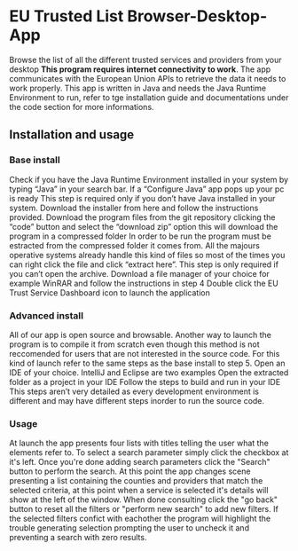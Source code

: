 # EU Trusted List Browser-Desktop-App
Browse the list of all the different trusted services and providers from your desktop
**This program requires internet connectivity to work**.
The app communicates with the European Union APIs to retrieve the data it needs to work properly.
This app is written in Java and needs the Java Runtime Environment to run, refer to tge installation guide and documentations under the code section for more informations.
## Installation and usage
### Base install
Check if you have the Java Runtime Environment installed in  your system by typing “Java” in your search bar. If a “Configure Java” app pops up your pc is ready
This step is required only if you don’t have Java installed in your system. Download the installer from here and follow the instructions provided.
Download the program files from the git repository clicking the “code” button and select the “download zip” option this will download the program in a compressed folder
In order to be run the program must be estracted from the compressed folder it comes from. All the majours operative systems already handle this kind of files so most of the times you can right click the file and click “extract here”.
This step is only required if you can’t open the archive. Download a file manager of your choice for example WinRAR and follow the instructions in step 4
Double click the EU Trust Service Dashboard icon to launch the application

### Advanced install
All of our app is open source and browsable. Another way to launch the program is to compile it from scratch even though this method is not reccomended for users that are not interested in the source code. For this kind of launch refer to the same steps as the base install to step 5.
Open an IDE of your choice. IntelliJ and Eclipse are two examples
Open the extracted folder as a project in your IDE
Follow the steps to build and run in your IDE
This steps aren’t very detailed as every development environment is different and may have different steps inorder to run the source code.

### Usage
At launch the app presents four lists with titles telling the user what the elements refer to. To select a search parameter simply click the checkbox at it's left.
Once you're done adding search parameters click the "Search" button to perform the search. At this point the app changes scene presenting a list containing the counties and providers that match the selected criteria, at this point when a service is selected it's details will show at the left of the window. When done consulting click the "go back" button to reset all the filters or "perform new search" to add new filters.
If the selected filters confict with eachother the program will highlight the trouble generating selection prompting the user to uncheck it and preventing a search with zero results.
